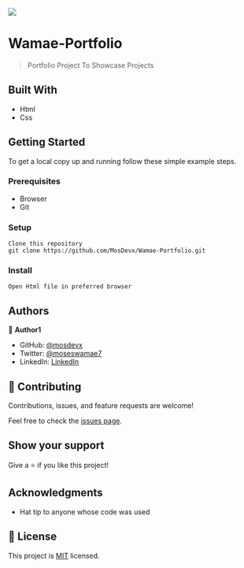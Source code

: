 ![](https://img.shields.io/badge/Microverse-blueviolet)

# Wamae-Portfolio

> Portfolio Project To Showcase Projects


## Built With

- Html
- Css



## Getting Started



To get a local copy up and running follow these simple example steps.

### Prerequisites
 - Browser
 - Git
### Setup
	Clone this repository
	git clone https://github.com/MosDevx/Wamae-Portfolio.git
### Install
	Open Html file in preferred browser

## Authors

👤 **Author1**

- GitHub: [@mosdevx](https://github.com/mosdevx)
- Twitter: [@moseswamae7](https://twitter.com/moseswamae7)
- LinkedIn: [LinkedIn](https://linkedin.com/in/moses-wamae-a13a67244)


## 🤝 Contributing

Contributions, issues, and feature requests are welcome!

Feel free to check the [issues page](../../issues/).

## Show your support

Give a ⭐️ if you like this project!

## Acknowledgments

- Hat tip to anyone whose code was used


## 📝 License

This project is [MIT](./LICENSE) licensed.


